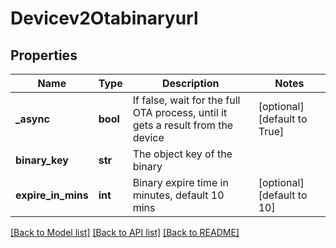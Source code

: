 # Devicev2Otabinaryurl

## Properties
Name | Type | Description | Notes
------------ | ------------- | ------------- | -------------
**_async** | **bool** | If false, wait for the full OTA process, until it gets a result from the device | [optional] [default to True]
**binary_key** | **str** | The object key of the binary | 
**expire_in_mins** | **int** | Binary expire time in minutes, default 10 mins | [optional] [default to 10]

[[Back to Model list]](../README.md#documentation-for-models) [[Back to API list]](../README.md#documentation-for-api-endpoints) [[Back to README]](../README.md)


